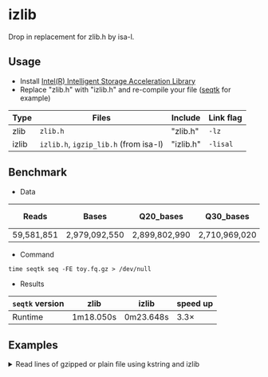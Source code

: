 # izlib
Drop in replacement for zlib.h by isa-l.

## Usage

* Install [Intel(R) Intelligent Storage Acceleration Library](https://github.com/intel/isa-l#intelr-intelligent-storage-acceleration-library)
* Replace "zlib.h" with "izlib.h" and re-compile your file ([seqtk](https://github.com/lh3/seqtk) for example)

| Type | Files | Include | Link flag |
|------|-------|---------|--------------|
| zlib | `zlib.h` | "zlib.h" | `-lz` |
| izlib| `izlib.h`, `igzip_lib.h` (from isa-l) | "izlib.h" | `-lisal` |

## Benchmark

* Data

|Reads       |    Bases       |   Q20_bases    |   Q30_bases    |   GC_bases  |  File size (`toy.fq.gz`)|
|------------|------------|------------|------------|------------|------------|
|59,581,851    |    2,979,092,550  |   2,899,802,990   |   2,710,969,020   |   1,188,643,406  |  2,942,110,279 |


* Command

```
time seqtk seq -FE toy.fq.gz > /dev/null
```

* Results

| `seqtk` version | zlib       | izlib      |  speed up |
|-------|-------------|------------|--------------------|
| Runtime  |  1m18.050s  |  0m23.648s | 3.3×  |

## Examples

<details>
<summary>Read lines of gzipped or plain file using kstring and izlib</summary>
* code
```c
#include <stdio.h>
#include <stdlib.h>
#include "izlib.h"
#include "kstring.h"

// alias to gzgets with input order swapped
char *kzgets(char *buf, int siz, gzFile fp) { return gzgets(fp, buf, siz); }

int main(int argc, char *argv[])
{
        kstring_t ks = {0, 0, 0};
        gzFile fp = gzopen(argv[1], "r");
        if (!fp)
        {
                fprintf(stderr, "Error openning file [%s]\n", argv[1]);
                exit(EXIT_FAILURE);
        }
        while (kgetline(&ks, (kgets_func *)kzgets, fp) == 0)
        {
                puts(ks.s);
                ks.l = 0;
        }
        if (ks.m)
                free(ks.s);
        gzclose(fp);
}
```

* Compile
```
cc -o a a.c kstring.c -lisal
```

</details>



## Credits
<a href="http://github.com/wulj2" target="_blank"><img src="https://avatars.githubusercontent.com/u/37930892?v=4" alt="@wulj2" size="32" height="32" width="32" data-view-component="true" class="avatar circle"></a>
<a href="http://github.com/bli25" target="_blank"><img src="https://avatars.githubusercontent.com/u/10385559?v=4" alt="@bli25" size="32" height="32" width="32" data-view-component="true" class="avatar circle"></a>
